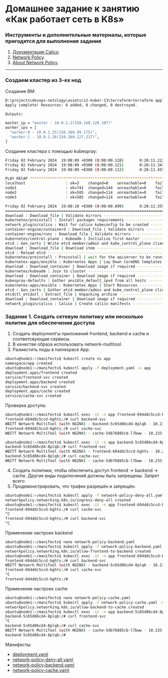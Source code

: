 # Домашнее задание к занятию «Как работает сеть в K8s»

### Инструменты и дополнительные материалы, которые пригодятся для выполнения задания

1. [Документация Calico](https://www.tigera.io/project-calico/).
2. [Network Policy](https://kubernetes.io/docs/concepts/services-networking/network-policies/).
3. [About Network Policy](https://docs.projectcalico.org/about/about-network-policy).

-----

### Создаем кластер из 3-ех нод
Создание ВМ:
```sh
D:\projects\devops-netology\assets\12-kuber-13\terraform>terraform apply
Apply complete! Resources: 6 added, 0 changed, 0 destroyed.

Outputs:

master_ip = "master - 10.0.1.3(158.160.126.107)"
worker_ips = [
  "worker-0 - 10.0.1.25(158.160.99.175)",
  "worker-1 - 10.0.1.26(158.160.127.217)",
]
```
Создание кластера с помощью kubespray:
```sh
Friday 02 February 2024  19:08:09 +0300 (0:00:00.128)       0:20:11.222 *******
Friday 02 February 2024  19:08:09 +0300 (0:00:00.121)       0:20:11.343 *******
Friday 02 February 2024  19:08:09 +0300 (0:00:00.112)       0:20:11.455 *******

PLAY RECAP *************************************************************************************************************
localhost                  : ok=3    changed=0    unreachable=0    failed=0    skipped=0    rescued=0    ignored=0
node1                      : ok=741  changed=144  unreachable=0    failed=0    skipped=1163 rescued=0    ignored=6
node2                      : ok=585  changed=114  unreachable=0    failed=0    skipped=759  rescued=0    ignored=2
node3                      : ok=585  changed=114  unreachable=0    failed=0    skipped=755  rescued=0    ignored=2

Friday 02 February 2024  19:08:10 +0300 (0:00:00.899)       0:20:12.355 *******
===============================================================================
download : Download_file | Validate mirrors -------------------------------------------------------------------- 37.40s
kubernetes/preinstall : Install packages requirements ---------------------------------------------------------- 36.47s
network_plugin/calico : Wait for calico kubeconfig to be created ----------------------------------------------- 35.81s
container-engine/containerd : Download_file | Validate mirrors ------------------------------------------------- 33.04s
container-engine/runc : Download_file | Validate mirrors ------------------------------------------------------- 32.86s
kubernetes/control-plane : Kubeadm | Initialize first master --------------------------------------------------- 28.96s
etcd : Gen_certs | Write etcd member/admin and kube_control_plane client certs to other etcd nodes ------------- 25.41s
download : Download_file | Download item ----------------------------------------------------------------------- 21.74s
etcd : Reload etcd --------------------------------------------------------------------------------------------- 21.42s
kubernetes/preinstall : Preinstall | wait for the apiserver to be running -------------------------------------- 17.80s
kubernetes-apps/ansible : Kubernetes Apps | Lay Down CoreDNS templates ----------------------------------------- 17.60s
download : Download_container | Download image if required ----------------------------------------------------- 14.80s
kubernetes/kubeadm : Join to cluster --------------------------------------------------------------------------- 13.32s
download : Download_container | Download image if required ----------------------------------------------------- 12.86s
kubespray-defaults : Gather ansible_default_ipv4 from all hosts ------------------------------------------------ 11.11s
kubernetes-apps/ansible : Kubernetes Apps | Start Resources ---------------------------------------------------- 10.56s
etcd : Gen_certs | Gather etcd member/admin and kube_control_plane client certs from first etcd node ----------- 10.39s
etcdctl_etcdutl : Extract_file | Unpacking archive ------------------------------------------------------------- 10.32s
download : Download_container | Download image if required ----------------------------------------------------- 10.30s
network_plugin/calico : Calico | Create calico manifests ------------------------------------------------------- 10.30s
```


### Задание 1. Создать сетевую политику или несколько политик для обеспечения доступа

1. Создать deployment'ы приложений frontend, backend и cache и соответсвующие сервисы.
2. В качестве образа использовать network-multitool.
3. Разместить поды в namespace App.
```sh
ubuntu@node1:~/manifects$ kubectl create ns app
namespace/app created
ubuntu@node1:~/manifects$ kubectl apply -f deployment.yaml -n app
deployment.apps/frontend created
service/frontend-svc created
deployment.apps/backend created
service/backend-svc created
deployment.apps/cache created
service/cache-svc created
```
Проверка доступа:
```sh
ubuntu@node1:~/manifects$ kubectl exec -it -n app frontend-694ddc5ccd-bghts -- /bin/bash
frontend-694ddc5ccd-bghts:/# curl backend-svc
WBITT Network MultiTool (with NGINX) - backend-5c65d86cd4-8plqb - 10.233.75.4 - HTTP: 80 , HTTPS: 443 . (Formerly praqma/network-multitool)
frontend-694ddc5ccd-bghts:/# curl cache-svc
WBITT Network MultiTool (with NGINX) - cache-5db76885cb-l7bww - 10.233.71.6 - HTTP: 80 , HTTPS: 443 . (Formerly praqma/network-multitool)

ubuntu@node1:~/manifects$ kubectl exec -it -n app backend-5c65d86cd4-8plqb -- /bin/bash
backend-5c65d86cd4-8plqb:/# curl frontend-svc
WBITT Network MultiTool (with NGINX) - frontend-694ddc5ccd-bghts - 10.233.71.5 - HTTP: 80 , HTTPS: 443 . (Formerly praqma/network-multitool)
backend-5c65d86cd4-8plqb:/# curl cache-svc
WBITT Network MultiTool (with NGINX) - cache-5db76885cb-l7bww - 10.233.71.6 - HTTP: 80 , HTTPS: 443 . (Formerly praqma/network-multitool)
```
4. Создать политики, чтобы обеспечить доступ frontend -> backend -> cache. Другие виды подключений должны быть запрещены.
Запрет всего
5. Продемонстрировать, что трафик разрешён и запрещён.

```sh
ubuntu@node1:~/manifects$ kubectl apply -f network-policy-deny-all.yaml -n app
networkpolicy.networking.k8s.io/ingress-deny-all created
ubuntu@node1:~/manifects$ kubectl exec -it -n app frontend-694ddc5ccd-bghts -- /bin/bash
frontend-694ddc5ccd-bghts:/# curl cache-svc
^C
frontend-694ddc5ccd-bghts:/# curl backend-svc
^C
```

Применение настроек backend
```sh
ubuntu@node1:~/manifects$ nano network-policy-backend.yaml
ubuntu@node1:~/manifects$ kubectl apply -f network-policy-backend.yaml -n app
networkpolicy.networking.k8s.io/allow-frontend-to-backend created
ubuntu@node1:~/manifects$ kubectl exec -it -n app frontend-694ddc5ccd-bghts -- /bin/bash
frontend-694ddc5ccd-bghts:/# curl backend-svc
WBITT Network MultiTool (with NGINX) - backend-5c65d86cd4-8plqb - 10.233.75.4 - HTTP: 80 , HTTPS: 443 . (Formerly praqma/network-multitool)
frontend-694ddc5ccd-bghts:/# curl cache-svc
^C
frontend-694ddc5ccd-bghts:/#
```

Применение настроек cache
```sh
ubuntu@node1:~/manifects$ nano network-policy-cache.yaml
ubuntu@node1:~/manifects$ kubectl apply -f network-policy-cache.yaml -n app
networkpolicy.networking.k8s.io/allow-backend-to-cache created
ubuntu@node1:~/manifects$ kubectl exec -it -n app backend-5c65d86cd4-8plqb -- /bin/bash
backend-5c65d86cd4-8plqb:/# curl frontend-svc
^C
backend-5c65d86cd4-8plqb:/# curl cache-svc
WBITT Network MultiTool (with NGINX) - cache-5db76885cb-l7bww - 10.233.71.6 - HTTP: 80 , HTTPS: 443 . (Formerly praqma/network-multitool)
backend-5c65d86cd4-8plqb:/#
```

Манифесты:
- [deployment.yaml](/assets/12-kuber-13/manifecsts/deployment.yaml)
- [network-policy-deny-all.yaml](/assets/12-kuber-13/manifecsts/network-policy-deny-all.yaml)
- [network-policy-backend.yaml](/assets/12-kuber-13/manifecsts/network-policy-backend.yaml)
- [network-policy-cache.yaml](/assets/12-kuber-13/manifecsts/network-policy-cache.yaml)
